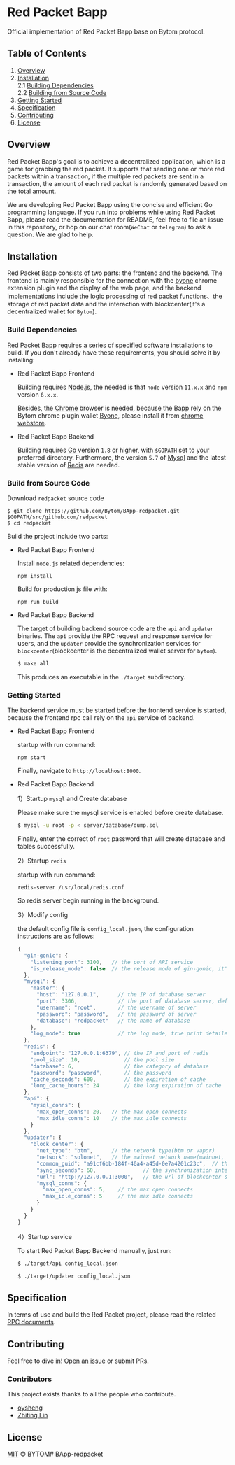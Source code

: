 # Red Packet Bapp

Official implementation of Red Packet Bapp base on Bytom protocol.

## Table of Contents

1. [Overview](#chapter-001)
2. [Installation](#chapter-002)<br>
  2.1 [Building Dependencies](#chapter-0021)<br>
  2.2 [Building from Source Code](#chapter-0022)<br>
3. [Getting Started](#chapter-003)
4. [Specification](#chapter-004)
5. [Contributing](#chapter-005)
6. [License](#chapter-006)

## Overview <a id="chapter-001"></a>

Red Packet Bapp's goal is to achieve a decentralized application, which is a game for grabbing the red packet. It supports that sending one or more red packets within a transaction, if the multiple red packets are sent in a transaction, the amount of each red packet is randomly generated based on the total amount.

We are developing Red Packet Bapp using the concise and efficient Go programming language. If you run into problems while using Red Packet Bapp, please read the documentation for README, feel free to file an issue in this repository, or hop on our chat room(`WeChat` or `telegram`) to ask a question. We are glad to help.

## Installation <a id="chapter-002"></a>

Red Packet Bapp consists of two parts: the frontend and the backend. The frontend is mainly responsible for the connection with the [byone](https://chrome.google.com/webstore/detail/byone/nlgbhdfgdhgbiamfdfmbikcdghidoadd) chrome extension plugin and the display of the web page, and the backend implementations include the logic processing of red packet functions、the storage of red packet data and the interaction with blockcenter(it's a decentralized wallet for `Bytom`).

### Build Dependencies <a id="chapter-0021"></a>

Red Packet Bapp requires a series of specified software installations to build. If you don't already have these requirements, you should solve it by installing:

- Red Packet Bapp Frontend

  Building requires [Node.js](https://nodejs.org), the needed is that `node` version `11.x.x` and `npm` version `6.x.x`.

  Besides, the [Chrome](https://www.google.com/chrome/) browser is needed, because the Bapp rely on the Bytom chrome plugin wallet [Byone](https://chrome.google.com/webstore/detail/byone/nlgbhdfgdhgbiamfdfmbikcdghidoadd), please install it from [chrome webstore](https://chrome.google.com/webstore/category/extensions?utm_source=chrome-ntp-icon).

- Red Packet Bapp Backend

  Building requires [Go](https://golang.org/doc/install) version `1.8` or higher, with `$GOPATH` set to your preferred directory. Furthermore, the version `5.7` of [Mysql](https://www.mysql.com/) and the latest stable version of [Redis](https://redis.io/) are needed.

### Build from Source Code <a id="chapter-0022"></a>

Download `redpacket` source code
```
$ git clone https://github.com/Bytom/BApp-redpacket.git $GOPATH/src/github.com/redpacket
$ cd redpacket
```

Build the project include two parts:
- Red Packet Bapp Frontend
  
  Install `node.js` related dependencies:
  ```
  npm install
  ```

  Build for production js file with:
  ```
  npm run build
  ```

- Red Packet Bapp Backend

  The target of building backend source code are the `api` and `updater` binaries. The `api` provide the RPC request and response service for users, and the `updater` provide the synchronization services for `blockcenter`(blockcenter is the decentralized wallet server for `bytom`).

  ```bash
  $ make all
  ```

  This produces an executable in the `./target` subdirectory.

### Getting Started <a id="chapter-003"></a>

The backend service must be started before the frontend service is started, because the frontend rpc call rely on the `api` service of backend.

- Red Packet Bapp Frontend

  startup with run command:
  ```
  npm start
  ```

  Finally, navigate to `http://localhost:8000`.

- Red Packet Bapp Backend

  1）Startup `mysql` and Create database

  Please make sure the mysql service is enabled before create database.

  ```bash
  $ mysql -u root -p < server/database/dump.sql
  ```

  Finally, enter the correct of `root` password that will create database and tables successfully.

  2）Startup `redis`

  startup with run command:
  ```
  redis-server /usr/local/redis.conf
  ```

  So redis server begin running in the background.

  3）Modify config

  the default config file is `config_local.json`, the configuration instructions are as follows:
  ```js
  {
    "gin-gonic": {
      "listening_port": 3100,   // the port of API service
      "is_release_mode": false  // the release mode of gin-gonic, it's debug mode with false
    },
    "mysql": {
      "master": {
        "host": "127.0.0.1",      // the IP of database server
        "port": 3306,             // the port of database server, default is 3306
        "username": "root",       // the username of server
        "password": "password",   // the password of server
        "database": "redpacket"   // the name of database
      },
      "log_mode": true            // the log mode, true print detailed logs, false only print error logs
    },
    "redis": {
      "endpoint": "127.0.0.1:6379", // the IP and port of redis
      "pool_size": 10,              // the pool size
      "database": 6,                // the category of database
      "password": "password",       // the passwprd
      "cache_seconds": 600,         // the expiration of cache
      "long_cache_hours": 24        // the long expiration of cache
    },
    "api": {
      "mysql_conns": {
        "max_open_conns": 20,   // the max open connects
        "max_idle_conns": 10    // the max idle connects
      }
    },
    "updater": {
      "block_center": {
        "net_type": "btm",      // the network type(btm or vapor)
        "network": "solonet",   // the mainnet network name(mainnet, testnet and solonet)
        "common_guid": "a91cf6bb-184f-40a4-a45d-0e7a4201c23c",  // the common wallet guid(arbitrary walletID for blockcenter)
        "sync_seconds": 60,               // the synchronization interval
        "url": "http://127.0.0.1:3000",   // the url of blockcenter server
        "mysql_conns": {
          "max_open_conns": 5,    // the max open connects
          "max_idle_conns": 5     // the max idle connects
        }
      }
    }
  }
  ```

  4）Startup service

  To start Red Packet Bapp Backend manually, just run:

  ```bash
  $ ./target/api config_local.json

  $ ./target/updater config_local.json
  ```

## Specification <a id="chapter-004"></a>

In terms of use and build the Red Packet project,  please read the related [RPC documents](server/docs/rpc.md).

## Contributing <a id="chapter-005"></a>

Feel free to dive in! [Open an issue](https://github.com/Bytom/redpacket/issues/new) or submit PRs.

### Contributors <a id="chapter-006"></a>

This project exists thanks to all the people who contribute. 
- [oysheng](https://github.com/oysheng/)
- [Zhiting Lin](https://github.com/ZhitingLin/)

## License <a id="chapter-001"></a>

[MIT](LICENSE) © BYTOM# BApp-redpacket
